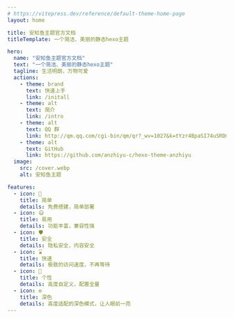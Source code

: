 ```yaml
---
# https://vitepress.dev/reference/default-theme-home-page
layout: home

title: 安知鱼主题官方文档
titleTemplate: 一个简洁、美丽的静态hexo主题

hero:
  name: "安知鱼主题官方文档"
  text: "一个简洁、美丽的静态hexo主题"
  tagline: 生活明朗，万物可爱
  actions:
    - theme: brand
      text: 快速上手
      link: /initall
    - theme: alt
      text: 简介
      link: /intro
    - theme: alt
      text: QQ 群
      link: http://qm.qq.com/cgi-bin/qm/qr?_wv=1027&k=tYzr4BpaSI74uSRDmiPtzWmmqyibMFdY
    - theme: alt
      text: GitHub
      link: https://github.com/anzhiyu-c/hexo-theme-anzhiyu
  image:
    src: /cover.webp
    alt: 安知鱼主题

features:
  - icon: 🚀
    title: 简单
    details: 免费搭建，简单部署
  - icon: 😃
    title: 易用
    details: 功能丰富，兼容性强
  - icon: 🛡️
    title: 安全
    details: 隐私安全，内容安全
  - icon: ⌛️
    title: 快速
    details: 极致的访问速度，不再等待
  - icon: 🌈
    title: 个性
    details: 高度自定义，配置全量
  - icon: ⚙️
    title: 深色
    details: 高度适配的深色模式，让人眼前一亮
---
```


